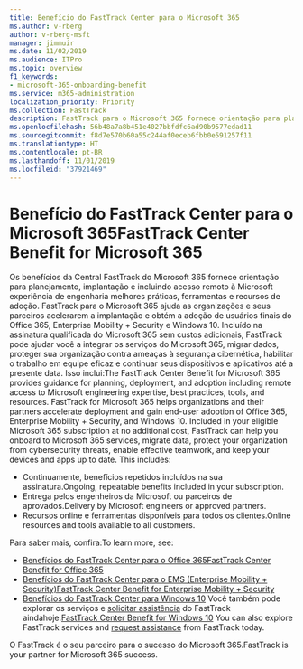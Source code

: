 ```yaml
---
title: Benefício do FastTrack Center para o Microsoft 365
ms.author: v-rberg
author: v-rberg-msft
manager: jimmuir
ms.date: 11/02/2019
ms.audience: ITPro
ms.topic: overview
f1_keywords:
- microsoft-365-onboarding-benefit
ms.service: m365-administration
localization_priority: Priority
ms.collection: FastTrack
description: FastTrack para o Microsoft 365 fornece orientação para planejamento, implantação e incluindo acesso remoto à Microsoft experiência de engenharia, melhores práticas, ferramentas e recursos de adoção. FastTrack para o Microsoft 365 ajuda as organizações e seus parceiros aceleram a implantação e obter a adoção de usuários finais do Office 365, Windows 10 e Enterprise Mobility + Security.
ms.openlocfilehash: 56b48a7a8b451e4027bbfdfc6ad90b9577edad11
ms.sourcegitcommit: f8d7e570b60a55c244af0eceb6fbb0e591257f11
ms.translationtype: HT
ms.contentlocale: pt-BR
ms.lasthandoff: 11/01/2019
ms.locfileid: "37921469"
---
```

# <a name="fasttrack-center-benefit-for-microsoft-365"></a><span data-ttu-id="4f603-104">Benefício do FastTrack Center para o Microsoft 365</span><span class="sxs-lookup"><span data-stu-id="4f603-104">FastTrack Center Benefit for Microsoft 365</span></span>

<span data-ttu-id="4f603-p102">Os benefícios da Central FastTrack do Microsoft 365 fornece orientação para planejamento, implantação e incluindo acesso remoto à Microsoft experiência de engenharia melhores práticas, ferramentas e recursos de adoção. FastTrack para o Microsoft 365 ajuda as organizações e seus parceiros acelerarem a implantação e obtém a adoção de usuários finais do Office 365, Enterprise Mobility + Security e Windows 10. Incluído na assinatura qualificada do Microsoft 365 sem custos adicionais, FastTrack pode ajudar você a integrar os serviços do Microsoft 365, migrar dados, proteger sua organização contra ameaças à segurança cibernética, habilitar o trabalho em equipe eficaz e continuar seus dispositivos e aplicativos até a presente data. Isso inclui:</span><span class="sxs-lookup"><span data-stu-id="4f603-p102">The FastTrack Center Benefit for Microsoft 365 provides guidance for planning, deployment, and adoption including remote access to Microsoft engineering expertise, best practices, tools, and resources. FastTrack for Microsoft 365 helps organizations and their partners accelerate deployment and gain end-user adoption of Office 365, Enterprise Mobility + Security, and Windows 10. Included in your eligible Microsoft 365 subscription at no additional cost, FastTrack can help you onboard to Microsoft 365 services, migrate data, protect your organization from cybersecurity threats, enable effective teamwork, and keep your devices and apps up to date. This includes:</span></span>

- <span data-ttu-id="4f603-109">Continuamente, benefícios repetidos incluídos na sua assinatura.</span><span class="sxs-lookup"><span data-stu-id="4f603-109">Ongoing, repeatable benefits included in your subscription.</span></span>
- <span data-ttu-id="4f603-110">Entrega pelos engenheiros da Microsoft ou parceiros de aprovados.</span><span class="sxs-lookup"><span data-stu-id="4f603-110">Delivery by Microsoft engineers or approved partners.</span></span>
- <span data-ttu-id="4f603-111">Recursos online e ferramentas disponíveis para todos os clientes.</span><span class="sxs-lookup"><span data-stu-id="4f603-111">Online resources and tools available to all customers.</span></span>
  
<span data-ttu-id="4f603-112">Para saber mais, confira:</span><span class="sxs-lookup"><span data-stu-id="4f603-112">To learn more, see:</span></span>

- [<span data-ttu-id="4f603-113">Benefícios do FastTrack Center para o Office 365</span><span class="sxs-lookup"><span data-stu-id="4f603-113">FastTrack Center Benefit for Office 365</span></span>](O365-fasttrack-benefit-for-office-365.md) 
- [<span data-ttu-id="4f603-114">Benefícios do FastTrack Center para o EMS (Enterprise Mobility + Security)</span><span class="sxs-lookup"><span data-stu-id="4f603-114">FastTrack Center Benefit for Enterprise Mobility + Security</span></span>](EMS-fasttrack-benefit-for-EMS.md)
- <span data-ttu-id="4f603-115">[Benefícios do FastTrack Center para Windows 10](Win-10-fasttrack-benefit-for-Windows-10.md) Você também pode explorar os serviços e [solicitar assistência](https://go.microsoft.com/fwlink/p/?LinkId=2003903) do FastTrack aindahoje.</span><span class="sxs-lookup"><span data-stu-id="4f603-115">[FastTrack Center Benefit for Windows 10](Win-10-fasttrack-benefit-for-Windows-10.md) You can also explore FastTrack services and [request assistance](https://go.microsoft.com/fwlink/p/?LinkId=2003903) from FastTrack today.</span></span>

<span data-ttu-id="4f603-116">O FastTrack é o seu parceiro para o sucesso do Microsoft 365.</span><span class="sxs-lookup"><span data-stu-id="4f603-116">FastTrack is your partner for Microsoft 365 success.</span></span>
  
  

 